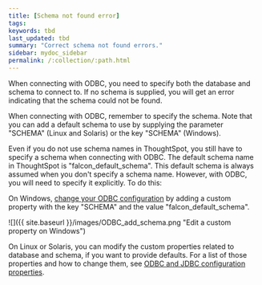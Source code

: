 ```yaml
---
title: [Schema not found error]
tags:
keywords: tbd
last_updated: tbd
summary: "Correct schema not found errors."
sidebar: mydoc_sidebar
permalink: /:collection/:path.html
---
```

When connecting with ODBC, you need to specify both the database and schema to connect to. If no schema is supplied, you will get an error indicating that the schema could not be found.

When connecting with ODBC, remember to specify the schema. Note that you can add a default schema to use by supplying the parameter "SCHEMA" (Linux and Solaris) or the key "SCHEMA" (Windows).

Even if you do not use schema names in ThoughtSpot, you still have to specify a schema when connecting with ODBC. The default schema name in ThoughtSpot is "falcon_default_schema". This default schema is always assumed when you don't specify a schema name. However, with ODBC, you will need to specify it explicitly. To do this:

On Windows, [change your ODBC configuration](../clients/change_odbc_windows.html#) by adding a custom property with the key "SCHEMA" and the value "falcon_default_schema".

![]({{ site.baseurl }}/images/ODBC_add_schema.png "Edit a custom property on Windows")

On Linux or Solaris, you can modify the custom properties related to database and schema, if you want to provide defaults. For a list of those properties and how to change them, see [ODBC and JDBC configuration properties](../reference/simba_settings.html#).
